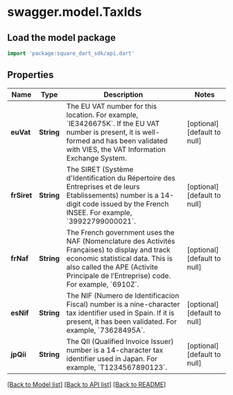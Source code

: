 # swagger.model.TaxIds

## Load the model package
```dart
import 'package:square_dart_sdk/api.dart'
```

## Properties
Name | Type | Description | Notes
------------ | ------------- | ------------- | -------------
**euVat** | **String** | The EU VAT number for this location. For example, &#x60;IE3426675K&#x60;. If the EU VAT number is present, it is well-formed and has been validated with VIES, the VAT Information Exchange System. | [optional] [default to null]
**frSiret** | **String** | The SIRET (Système d&#x27;Identification du Répertoire des Entreprises et de leurs Etablissements) number is a 14-digit code issued by the French INSEE. For example, &#x60;39922799000021&#x60;. | [optional] [default to null]
**frNaf** | **String** | The French government uses the NAF (Nomenclature des Activités Françaises) to display and track economic statistical data. This is also called the APE (Activite Principale de l’Entreprise) code. For example, &#x60;6910Z&#x60;. | [optional] [default to null]
**esNif** | **String** | The NIF (Numero de Identificacion Fiscal) number is a nine-character tax identifier used in Spain. If it is present, it has been validated. For example, &#x60;73628495A&#x60;. | [optional] [default to null]
**jpQii** | **String** | The QII (Qualified Invoice Issuer) number is a 14-character tax identifier used in Japan. For example, &#x60;T1234567890123&#x60;. | [optional] [default to null]

[[Back to Model list]](../README.md#documentation-for-models) [[Back to API list]](../README.md#documentation-for-api-endpoints) [[Back to README]](../README.md)

